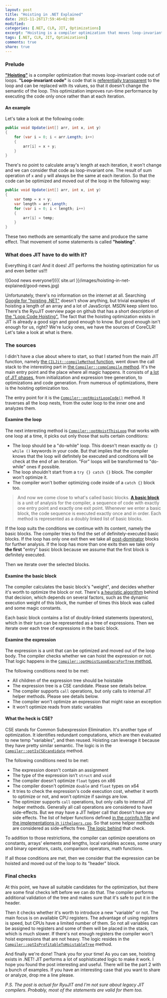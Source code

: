 ```yaml
---
layout: post
title: "Hoisting in .NET Explained"
date: 2015-11-26T17:59:46+02:00
modified:
categories: [.NET, CLR, JIT, Optimizations]
excerpt: "Hoisting is a compiler optimization that moves loop-invariant code out of the loop. The post reveals hoisting in .NET and explains what code will be optimized and why."
tags: [.NET, CLR, JIT, Optimizations]
comments: true
share: true
---
```


### Prelude

[__"Hoisting"__][wiki-hoisting] is a compiler optimization that moves loop-invariant code out of loops. __"Loop-invariant code"__ is code that is [referentially transparent][wiki-reftransparency] to the loop and can be replaced with its values, so that it doesn't change the semantic of the loop. This optimization improves run-time performance by executing the code only once rather than at each iteration.

#### An example
Let's take a look at the following code:

```csharp
public void Update(int[] arr, int x, int y)
{
    for (var i = 0; i < arr.Length; i++)
    {
        arr[i] = x + y;
    }
}
```

There's no point to calculate array's length at each iteration, it won't change and we can consider that code as loop-invariant one. The result of sum operation  of `x` and `y` will always be the same at each iteration. So that the code can be optimized and moved out of the loop in the following way:

```csharp
public void Update(int[] arr, int x, int y)
{
    var temp = x + y;
    var length = arr.Length;
    for (var i = 0; i < length; i++)
    {
        arr[i] = temp;
    }
}
```

These two methods are semantically the same and produce the same effect. That movement of some statements is called __"hoisting"__.


### What does JIT have to do with it?

Everything it can! And it does! JIT performs the hoisting optimization for us and even better us!!!


![Good news everyone!]({{ site.url }}/images/hoisting-in-net-explained/good-news.jpg)

Unfortunately, there's no information on the internet at all. Searching [Google for "hoisting .NET"][google-hoisting] doesn't show anything, but trivial examples of hoisting a length of an array and a lot of JavaScript. MSDN keep silent too. There's the RyuJIT overview page on github that has a short description of [the "Loop Code Hoisting".][github-docs-lch]
The fact that the hoisting optimization exists in JIT is already a good sign and good enough to know. But good enough isn't enough for us, right? We're lucky ones, we have the sources of CoreCLR! Let's take a look at what is there.


### The sources

I didn't have a clue about where to start, so that I started from the main JIT function, namely [the `CILJit::compileMethod` function][github-compiler-compilemethod], went down the call stack to the interesting part in [the `Compiler::compCompile` method][github-compiler-compcompile]. It's the main entry point and the place where all magic happens. It consists of [a lot of JIT phases][github-jitphases], from initialization and expression tree generation, to optimizations and code generation. From numerous of optimizations, there is the hoisting optimization too.

The entry point for it is the [`Compiler::optHoistLoopCode()`][github-optimizer-optHoistLoopCode] method. It traverses all the loop nests, from the outer loop to the inner one and analyzes them.

#### Examine the loop

The next interesting method is [`Compiler::optHoistThisLoop`][github-optimizer-optHoistThisLoop] that works with one loop at a time, it picks out only those that suits certain conditions:

* The loop should be a "do-while" loop. This doesn't mean exactly `do {} while ()` keywords in your code. But that implies that the compiler knows that the loop will definitely be executed and conditions will be check at the end of an iteration. "For" loops will be transformed to "do-while" ones if possible.
* The loop shouldn't start from a `try {} catch {}` block. The compiler won't optimize it.
* The compiler won't bother optimizing code inside of a `catch {}` block too.

>And now we come close to what's called basic blocks. [__A basic block__][wiki-basicblocks] is a unit of analysis for the compiler, a sequence of code with exactly one entry point and exactly one exit point. Whenever we enter a basic block, the code sequence is executed exactly once and in order. Each method is represented as a doubly linked list of basic blocks.

If the loop suits the conditions we continue with its content, namely the basic blocks. The compiler tries to find the set of definitely-executed basic blocks.
If the loop has only one exit then we take all [post-dominator][wiki-dominator] blocks for further analysis. If the loop has more than one exits then we take only __the first__ "entry" basic block because we assume that the first block is definitely executed.

Then we iterate over the selected blocks.


#### Examine the basic block

The compiler calculates the basic block's "weight", and decides whether it's worth to optimize the block or not.  There's [a heuristic algorithm][github-lclvars-getBBWeight] behind that decision, which depends on several factors, such as the dynamic execution weight of this block, the number of times this block was called and some magic constants.

Each basic block contains a list of doubly-linked statements (operators), which in their turn can be represented as a tree of expressions. Then we iterate over each tree of expressions in the basic block.


#### Examine the expression

The expression is a unit that can be optimized and moved out of the loop body. The compiler checks whether we can hoist the expression or not. That logic happens in the [`Compiler::optHoistLoopExprsForTree` method.][github-optimizer-optHoistLoopExprsForTree]

The following conditions need to be met:

* All children of the expression tree should be hoistable
* The expression tree is a CSE candidate. Please see details below.
* The compiler supports `call` operations, but only calls to internal JIT helper methods. Please see details below.
* The compiler won't optimize an expression that might raise an exception
* It won't optimize reads from static variables


#### What the heck is CSE?

CSE stands for Common Subexpression Elimination. It's another type of optimization. It identifies redundant computations, which are then evaluated to new temp "variables", and then reused.  Hoisting can leverage it because they have pretty similar semantic. The logic is in the [`Compiler::optIsCSEcandidate`][github-optcse-optIsCSEcandidate] method.

The following conditions need to be met:

* The expression doesn't contain an assignment
* The type of the expression isn't `struct` and `void`
* The compiler doesn't optimize `float` types on x86
* The compiler doesn't optimize `double` and `float` types on x64
* It tries to check the expression's code execution cost, whether it worth to optimize or not, and won't optimize if savings are low.
* The optimizer supports `call` operations, but only calls to internal JIT helper methods. Generally all call operations are considered to have side-effects. But we may have a JIT helper call that doesn't have any side effects. The list of helper functions defined [in the corinfo.h file][github-helpers-list] and [the implementations in `jithelpers.cpp`][github-helpers]. So that some helper methods are considered as side-effects free.
[The logic behind][github-helpers-sideeffect] that check.

To addition to those restrictions, the compiler can optimize operations on constants, arrays' elements and lengths, local variables access, some unary and binary operators, casts, comparison operators, math functions.

If all those conditions are met, then we consider that the expression can be hoisted and moved out of the loop to its "header" block.

###  Final checks  

At this point, we have all suitable candidates for the optimization, but there are some final checks left before we can do that. The compiler performs additional validation of the tree and makes sure that it's safe to put it in the header.

Then it checks whether it's worth to introduce a new "variable" or not. The main focus is on available CPU registers. The advantage of using registers is speed, but CPUs have a limited number of them. So not all variables can be assigned to registers and some of them will be placed in the stack, which is much slower. If there's not enough registers the compiler won't hoist expressions that are not heavy. The logic resides in the [`Compiler::optIsProfitableToHoistableTree`][github-optimizer-optIsProfitableToHoistableTree] method.

And finally we're done! Thank you for your time! As you can see, hoisting exists in .NET! JIT performs a lot of sophisticated logic to make it work. I hope you found the post interesting and useful. There will be the part 2 with a bunch of examples. If you have an interesting case that you want to share or analyze, drop me a line please.


_P.S. The post is actual for RyuJIT and I'm not sure about legacy JIT compilers. Probably, most of the statements are valid for them too._

  [github-docs-lch]: https://github.com/dotnet/coreclr/blob/release/1.0.0-rc1/Documentation/botr/ryujit-overview.md#loop-invariant-code-hoisting
  [google-hoisting]: https://www.google.com/search?q=Hoisting+.NET

  [github-compiler-compilemethod]: https://github.com/dotnet/coreclr/blob/master/src/jit/ee_il_dll.cpp#L140
  [github-compiler-compcompile]: https://github.com/dotnet/coreclr/blob/release/1.0.0-rc1/src/jit/compiler.cpp#L2990

  [github-jitphases]: https://github.com/dotnet/coreclr/blob/release/1.0.0-rc1/Documentation/botr/ryujit-overview.md#phases-of-ryujit

  [github-optimizer-optHoistLoopCode]: https://github.com/dotnet/coreclr/blob/release/1.0.0-rc1/src/jit/optimizer.cpp#L5401
  [github-optimizer-optHoistThisLoop]: https://github.com/dotnet/coreclr/blob/release/1.0.0-rc1/src/jit/optimizer.cpp#L5554
  [github-optimizer-optHoistLoopExprsForTree]: https://github.com/dotnet/coreclr/blob/release/1.0.0-rc1/src/jit/optimizer.cpp#L5862
  [github-optcse-optIsCSEcandidate]: https://github.com/dotnet/coreclr/blob/release/1.0.0-rc1/src/jit/optcse.cpp#L1914
  [github-lclvars-getBBWeight]: https://github.com/dotnet/coreclr/blob/release/1.0.0-rc1/src/jit/lclvars.cpp#L2048
  [github-optimizer-optIsProfitableToHoistableTree]: https://github.com/dotnet/coreclr/blob/release/1.0.0-rc1/src/jit/optimizer.cpp#L5767


  [github-helpers-list]: https://github.com/dotnet/coreclr/blob/release/1.0.0-rc1/src/inc/corinfo.h#L266
  [github-helpers]: https://github.com/dotnet/coreclr/blob/release/1.0.0-rc1/src/vm/jithelpers.cpp
  [github-helpers-sideeffect]: https://github.com/dotnet/coreclr/blob/release/1.0.0-rc1/src/jit/gentree.cpp#L10785
  [github-staticvars]: https://github.com/dotnet/coreclr/issues/2157

  [wiki-hoisting]: https://en.wikipedia.org/wiki/Loop-invariant_code_motion
  [wiki-basicblocks]: https://en.wikipedia.org/wiki/Basic_block
  [wiki-reftransparency]: https://en.wikipedia.org/wiki/Referential_transparency
  [wiki-dominator]: https://en.wikipedia.org/wiki/Dominator_(graph_theory)
